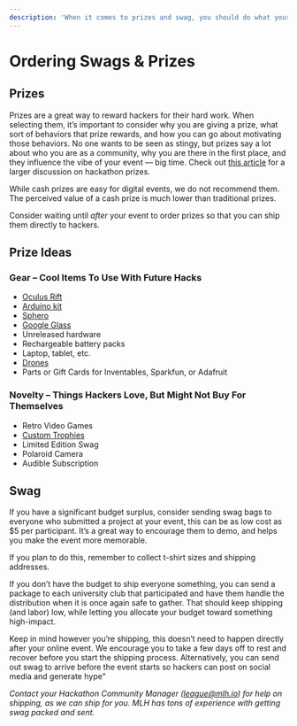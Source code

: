 ```yaml
---
description: 'When it comes to prizes and swag, you should do what your budget allows.'
---
```


# Ordering Swags & Prizes

## Prizes

Prizes are a great way to reward hackers for their hard work. When selecting them, it’s important to consider why you are giving a prize, what sort of behaviors that prize rewards, and how you can go about motivating those behaviors. No one wants to be seen as stingy, but prizes say a lot about who you are as a community, why you are there in the first place, and they influence the vibe of your event — big time. Check out [this article](https://news.mlh.io/are-hackathon-prizes-the-worst-thing-since-moldy-sliced-bread-04-18-2014) for a larger discussion on hackathon prizes.

While cash prizes are easy for digital events, we do not recommend them. The perceived value of a cash prize is much lower than traditional prizes.

Consider waiting until _after_ your event to order prizes so that you can ship them directly to hackers.

## Prize Ideas

### Gear – Cool Items To Use With Future Hacks

* [Oculus Rift](https://www.oculusvr.com/order/)
* [Arduino kit](https://www.sparkfun.com/products/12001)
* [Sphero](http://www.gosphero.com/)
* [Google Glass](http://www.google.com/glass)
* Unreleased hardware
* Rechargeable battery packs
* Laptop, tablet, etc.
* [Drones](http://ardrone2.parrot.com/)
* Parts or Gift Cards for Inventables, Sparkfun, or Adafruit

### Novelty – Things Hackers Love, But Might Not Buy For Themselves

* Retro Video Games
* [Custom Trophies](https://assets.pando.com/uploads/2012/10/imag1058.jpeg)
* Limited Edition Swag
* Polaroid Camera
* Audible Subscription 

## Swag

If you have a significant budget surplus, consider sending swag bags to everyone who submitted a project at your event, this can be as low cost as $5 per participant. It’s a great way to encourage them to demo, and helps you make the event more memorable.

If you plan to do this, remember to collect t-shirt sizes and shipping addresses.

If you don’t have the budget to ship everyone something, you can send a package to each university club that participated and have them handle the distribution when it is once again safe to gather. That should keep shipping \(and labor\) low, while letting you allocate your budget toward something high-impact.

Keep in mind however you’re shipping, this doesn’t need to happen directly after your online event. We encourage you to take a few days off to rest and recover before you start the shipping process. Alternatively, you can send out swag to arrive before the event starts so hackers can post on social media and generate hype"

_Contact your Hackathon Community Manager \(league@mlh.io\) for help on shipping, as we can ship for you. MLH has tons of experience with getting swag packed and sent._


